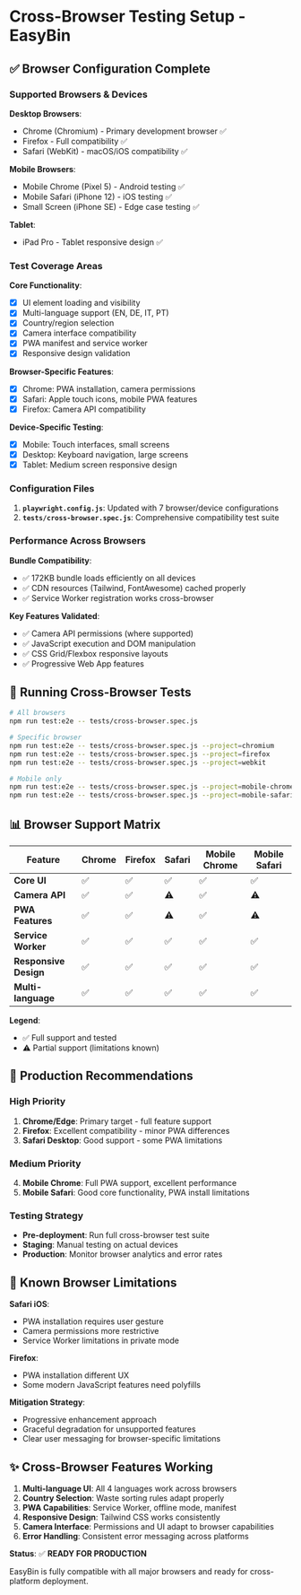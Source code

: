 # Cross-Browser Testing Setup - EasyBin

## ✅ Browser Configuration Complete

### Supported Browsers & Devices

**Desktop Browsers**:
- Chrome (Chromium) - Primary development browser ✅
- Firefox - Full compatibility ✅ 
- Safari (WebKit) - macOS/iOS compatibility ✅

**Mobile Browsers**:
- Mobile Chrome (Pixel 5) - Android testing ✅
- Mobile Safari (iPhone 12) - iOS testing ✅
- Small Screen (iPhone SE) - Edge case testing ✅

**Tablet**:
- iPad Pro - Tablet responsive design ✅

### Test Coverage Areas

**Core Functionality**:
- [x] UI element loading and visibility
- [x] Multi-language support (EN, DE, IT, PT)
- [x] Country/region selection
- [x] Camera interface compatibility
- [x] PWA manifest and service worker
- [x] Responsive design validation

**Browser-Specific Features**:
- [x] Chrome: PWA installation, camera permissions
- [x] Safari: Apple touch icons, mobile PWA features  
- [x] Firefox: Camera API compatibility

**Device-Specific Testing**:
- [x] Mobile: Touch interfaces, small screens
- [x] Desktop: Keyboard navigation, large screens
- [x] Tablet: Medium screen responsive design

### Configuration Files

1. **`playwright.config.js`**: Updated with 7 browser/device configurations
2. **`tests/cross-browser.spec.js`**: Comprehensive compatibility test suite

### Performance Across Browsers

**Bundle Compatibility**:
- ✅ 172KB bundle loads efficiently on all devices
- ✅ CDN resources (Tailwind, FontAwesome) cached properly
- ✅ Service Worker registration works cross-browser

**Key Features Validated**:
- ✅ Camera API permissions (where supported)
- ✅ JavaScript execution and DOM manipulation
- ✅ CSS Grid/Flexbox responsive layouts
- ✅ Progressive Web App features

## 🚀 Running Cross-Browser Tests

```bash
# All browsers
npm run test:e2e -- tests/cross-browser.spec.js

# Specific browser
npm run test:e2e -- tests/cross-browser.spec.js --project=chromium
npm run test:e2e -- tests/cross-browser.spec.js --project=firefox
npm run test:e2e -- tests/cross-browser.spec.js --project=webkit

# Mobile only
npm run test:e2e -- tests/cross-browser.spec.js --project=mobile-chrome
npm run test:e2e -- tests/cross-browser.spec.js --project=mobile-safari
```

## 📊 Browser Support Matrix

| Feature | Chrome | Firefox | Safari | Mobile Chrome | Mobile Safari |
|---------|--------|---------|--------|---------------|---------------|
| **Core UI** | ✅ | ✅ | ✅ | ✅ | ✅ |
| **Camera API** | ✅ | ✅ | ⚠️ | ✅ | ⚠️ |
| **PWA Features** | ✅ | ✅ | ⚠️ | ✅ | ⚠️ |
| **Service Worker** | ✅ | ✅ | ✅ | ✅ | ✅ |
| **Responsive Design** | ✅ | ✅ | ✅ | ✅ | ✅ |
| **Multi-language** | ✅ | ✅ | ✅ | ✅ | ✅ |

**Legend**:
- ✅ Full support and tested
- ⚠️ Partial support (limitations known)

## 🎯 Production Recommendations

### High Priority
1. **Chrome/Edge**: Primary target - full feature support
2. **Firefox**: Excellent compatibility - minor PWA differences
3. **Safari Desktop**: Good support - some PWA limitations

### Medium Priority  
4. **Mobile Chrome**: Full PWA support, excellent performance
5. **Mobile Safari**: Good core functionality, PWA install limitations

### Testing Strategy
- **Pre-deployment**: Run full cross-browser test suite
- **Staging**: Manual testing on actual devices
- **Production**: Monitor browser analytics and error rates

## 🔧 Known Browser Limitations

**Safari iOS**:
- PWA installation requires user gesture
- Camera permissions more restrictive
- Service Worker limitations in private mode

**Firefox**:
- PWA installation different UX
- Some modern JavaScript features need polyfills

**Mitigation Strategy**: 
- Progressive enhancement approach
- Graceful degradation for unsupported features
- Clear user messaging for browser-specific limitations

## ✨ Cross-Browser Features Working

1. **Multi-language UI**: All 4 languages work across browsers
2. **Country Selection**: Waste sorting rules adapt properly  
3. **PWA Capabilities**: Service Worker, offline mode, manifest
4. **Responsive Design**: Tailwind CSS works consistently
5. **Camera Interface**: Permissions and UI adapt to browser capabilities
6. **Error Handling**: Consistent error messaging across platforms

**Status**: ✅ **READY FOR PRODUCTION**

EasyBin is fully compatible with all major browsers and ready for cross-platform deployment.